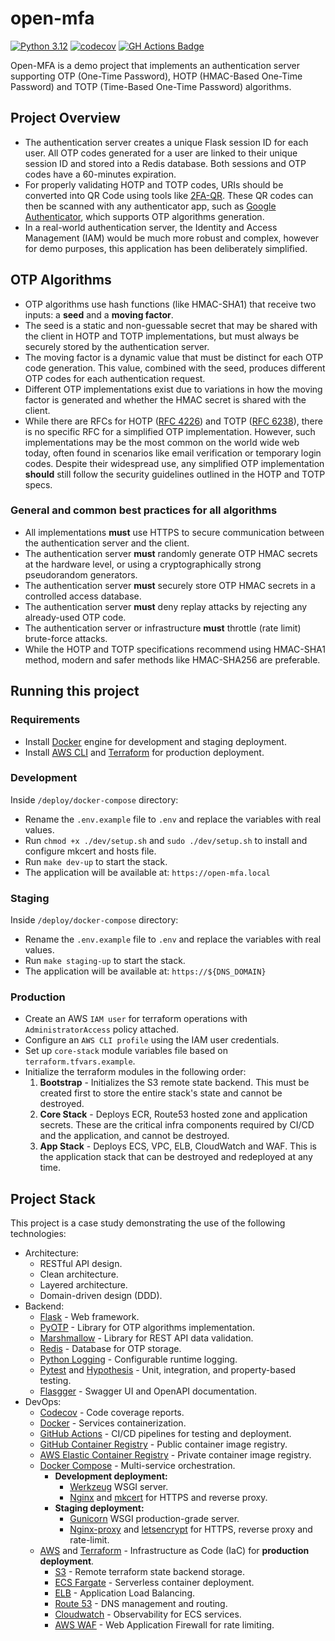 # open-mfa
[![Python 3.12](https://img.shields.io/badge/python-3.12-success.svg)](https://www.python.org/downloads/release/python-3121/)
[![codecov](https://codecov.io/gh/rodzera/open-mfa/graph/badge.svg?token=98ORTRBHN5)](https://codecov.io/gh/rodzera/open-mfa)
[![GH Actions Badge](https://github.com/rodzera/open-mfa/actions/workflows/main.yml/badge.svg?branch=master)](https://github.com/rodzera/open-mfa/actions/workflows/main.yml) 

Open-MFA is a demo project that implements an authentication server supporting OTP (One-Time Password), HOTP (HMAC-Based One-Time Password) and TOTP (Time-Based One-Time Password) algorithms. 

## Project Overview

* The authentication server creates a unique Flask session ID for each user. All OTP codes generated for a user are linked to their unique session ID and stored into a Redis database. Both sessions and OTP codes have a 60-minutes expiration. 
* For properly validating HOTP and TOTP codes, URIs should be converted into QR Code using tools like [2FA-QR](https://stefansundin.github.io/2fa-qr). These QR codes can then be scanned with any authenticator app, such as [Google Authenticator](https://play.google.com/store/apps/details?id=com.google.android.apps.authenticator2), which supports OTP algorithms generation.
* In a real-world authentication server, the Identity and Access Management (IAM) would be much more robust and complex, however for demo purposes, this application has been deliberately simplified.

## OTP Algorithms

* OTP algorithms use hash functions (like HMAC-SHA1) that receive two inputs: a **seed** and a **moving factor**.
* The seed is a static and non-guessable secret that may be shared with the client in HOTP and TOTP implementations, but must always be securely stored by the authentication server. 
* The moving factor is a dynamic value that must be distinct for each OTP code generation. This value, combined with the seed, produces different OTP codes for each authentication request.
* Different OTP implementations exist due to variations in how the moving factor is generated and whether the HMAC secret is shared with the client.
* While there are RFCs for HOTP ([RFC 4226](https://datatracker.ietf.org/doc/html/rfc4226)) and TOTP ([RFC 6238](https://datatracker.ietf.org/doc/html/rfc6238)), there is no specific RFC for a simplified OTP implementation. However, such implementations may be the most common on the world wide web today, often found in scenarios like email verification or temporary login codes. Despite their widespread use, any simplified OTP implementation **should** still follow the security guidelines outlined in the HOTP and TOTP specs.

### General and common best practices for all algorithms

* All implementations **must** use HTTPS to secure communication between the authentication server and the client.
* The authentication server **must** randomly generate OTP HMAC secrets at the hardware level, or using a cryptographically strong pseudorandom generators.
* The authentication server **must** securely store OTP HMAC secrets in a controlled access database.
* The authentication server **must** deny replay attacks by rejecting any already-used OTP code.
* The authentication server or infrastructure **must** throttle (rate limit) brute-force attacks.
* While the HOTP and TOTP specifications recommend using HMAC-SHA1 method, modern and safer methods like HMAC-SHA256 are preferable.

## Running this project

### Requirements

* Install [Docker](https://docs.docker.com/engine/install/) engine for development and staging deployment.
* Install [AWS CLI](https://docs.aws.amazon.com/cli/latest/userguide/cli-chap-getting-started.html) and [Terraform](https://developer.hashicorp.com/terraform/tutorials/aws-get-started/install-cli) for production deployment.

### Development

Inside `/deploy/docker-compose` directory:
* Rename the `.env.example` file to `.env` and replace the variables with real values.
* Run `chmod +x ./dev/setup.sh` and `sudo ./dev/setup.sh` to install and configure mkcert and hosts file.
* Run `make dev-up` to start the stack.
* The application will be available at: `https://open-mfa.local`

### Staging

Inside `/deploy/docker-compose` directory:
* Rename the `.env.example` file to `.env` and replace the variables with real values.
* Run `make staging-up` to start the stack.
* The application will be available at: `https://${DNS_DOMAIN}`

### Production

* Create an AWS `IAM user` for terraform operations with `AdministratorAccess` policy attached.
* Configure an `AWS CLI profile` using the IAM user credentials.
* Set up `core-stack` module variables file based on `terraform.tfvars.example`.
* Initialize the terraform modules in the following order:
  1. **Bootstrap** - Initializes the S3 remote state backend. This must be created first to store the entire stack's state and cannot be destroyed.
  2. **Core Stack** - Deploys ECR, Route53 hosted zone and application secrets. These are the critical infra components required by CI/CD and the application, and cannot be destroyed.
  3. **App Stack** - Deploys ECS, VPC, ELB, CloudWatch and WAF. This is the application stack that can be destroyed and redeployed at any time.

## Project Stack

This project is a case study demonstrating the use of the following technologies:

- Architecture:
  - RESTful API design.
  - Clean architecture.
  - Layered architecture.
  - Domain-driven design (DDD).
- Backend:
  - [Flask](https://flask.palletsprojects.com/en/stable/) - Web framework.
  - [PyOTP](https://github.com/pyauth/pyotp) - Library for OTP algorithms implementation.
  - [Marshmallow](https://flask-marshmallow.readthedocs.io/en/latest/) - Library for REST API data validation.
  - [Redis](https://hub.docker.com/_/redis) - Database for OTP storage.
  - [Python Logging](https://docs.python.org/3.12/library/logging) - Configurable runtime logging.
  - [Pytest](https://docs.pytest.org/en/7.4.x/) and [Hypothesis](https://hypothesis.readthedocs.io/en/latest/) - Unit, integration, and property-based testing.
  - [Flasgger](https://github.com/flasgger/flasgger) - Swagger UI and OpenAPI documentation.
- DevOps:
  - [Codecov](https://about.codecov.io/product/documentation/) - Code coverage reports.
  - [Docker](https://docs.docker.com/) - Services containerization.
  - [GitHub Actions](https://docs.github.com/en/actions) - CI/CD pipelines for testing and deployment.
  - [GitHub Container Registry](https://docs.github.com/en/packages/working-with-a-github-packages-registry/working-with-the-container-registry) - Public container image registry.
  - [AWS Elastic Container Registry](https://docs.aws.amazon.com/ecr/) - Private container image registry.
  - [Docker Compose](https://docs.docker.com/compose/) - Multi-service orchestration.
    - **Development deployment:**
      - [Werkzeug](https://werkzeug.palletsprojects.com/en/stable/) WSGI server.
      - [Nginx](https://nginx.org/en/docs/) and [mkcert](https://github.com/FiloSottile/mkcert) for HTTPS and reverse proxy.
    - **Staging deployment:**
      - [Gunicorn](https://gunicorn.org/) WSGI production-grade server.
      - [Nginx-proxy](https://hub.docker.com/r/nginxproxy/nginx-proxy) and [letsencrypt](https://hub.docker.com/r/nginxproxy/acme-companion) for HTTPS, reverse proxy and rate-limit.
  - [AWS](https://docs.aws.amazon.com/) and [Terraform](https://developer.hashicorp.com/terraform/docs) - Infrastructure as Code (IaC) for **production deployment**.
    - [S3](https://docs.aws.amazon.com/s3/) - Remote terraform state backend storage.
    - [ECS Fargate](https://docs.aws.amazon.com/ecs/) - Serverless container deployment.
    - [ELB](https://docs.aws.amazon.com/elasticloadbalancing/) - Application Load Balancing.
    - [Route 53](https://docs.aws.amazon.com/route53/) - DNS management and routing.
    - [Cloudwatch](https://docs.aws.amazon.com/cloudwatch/) - Observability for ECS services.
    - [AWS WAF](https://docs.aws.amazon.com/waf/) - Web Application Firewall for rate limiting.
